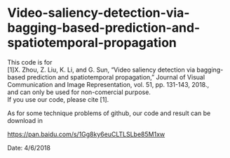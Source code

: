 # Video-saliency-detection-via-bagging-based-prediction-and-spatiotemporal-propagation

This code is for  
[1]X. Zhou, Z. Liu, K. Li, and G. Sun, “Video saliency detection via bagging-based prediction and spatiotemporal propagation,” Journal of Visual Communication and Image Representation, vol. 51, pp. 131-143, 2018.,  
and can only be used for non-comercial purpose.  
If you use our code, please cite [1].  

As for some technique problems of github, our code and result can be download in  

https://pan.baidu.com/s/1Gg8ky6euCLTLSLbe85M1xw 

Date: 4/6/2018
